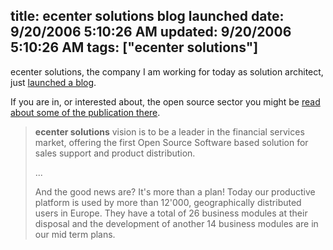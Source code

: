title: ecenter solutions blog launched
date: 9/20/2006 5:10:26 AM
updated: 9/20/2006 5:10:26 AM
tags: ["ecenter solutions"]
---
ecenter solutions, the company I am working for today as solution architect, just [launched a blog](http://blog.ecenter-solutions.com/).

If you are in, or interested about, the open source sector you might be [read about some of the publication there](http://blog.ecenter-solutions.com/).

> **ecenter solutions** vision is to be a leader in the financial services market, offering the first Open Source Software based solution for sales support and product distribution.
> 
> ...
> 
> And the good news are? It's more than a plan! Today our productive platform is used by more than 12'000, geographically distributed users in Europe. They have a total of 26 business modules at their disposal and the development of another 14 business modules are in our mid term plans.
